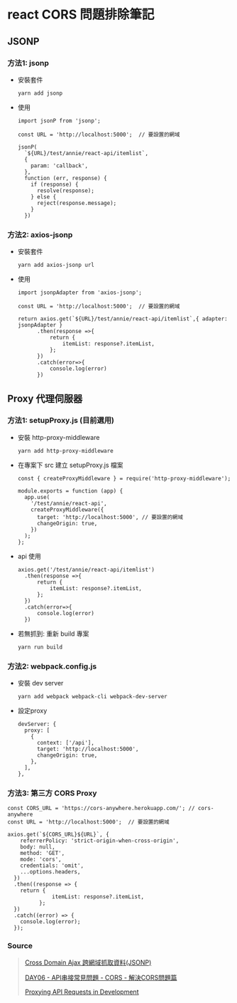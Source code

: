 # react CORS 問題排除筆記

## JSONP
### 方法1: jsonp
+ 安裝套件
  ```
  yarn add jsonp
  ```
+ 使用
  ```
  import jsonP from 'jsonp';
  
  const URL = 'http://localhost:5000';  // 要設置的網域

  jsonP(
    `${URL}/test/annie/react-api/itemlist`,
    {
      param: 'callback',
    },
    function (err, response) {
      if (response) {
        resolve(response);
      } else {
        reject(response.message);
      }
    })
  ```

### 方法2: axios-jsonp 
+ 安裝套件
  ```
  yarn add axios-jsonp url
  ```
+ 使用
  ```
  import jsonpAdapter from 'axios-jsonp';
  
  const URL = 'http://localhost:5000';  // 要設置的網域
  
  return axios.get(`${URL}/test/annie/react-api/itemlist`,{ adapter: jsonpAdapter }
        .then(response =>{
            return {
                itemList: response?.itemList,
            };
        })
        .catch(error=>{
            console.log(error)
        })
  ```

## Proxy 代理伺服器
### 方法1: setupProxy.js (目前選用)
  + 安裝 http-proxy-middleware
    ```
    yarn add http-proxy-middleware
    ```
  + 在專案下 src 建立 setupProxy.js 檔案 
    ```
    const { createProxyMiddleware } = require('http-proxy-middleware');

    module.exports = function (app) {
      app.use(
        '/test/annie/react-api',
        createProxyMiddleware({
          target: 'http://localhost:5000', // 要設置的網域
          changeOrigin: true,
        })
      );
    };
    ```
  + api 使用
    ```
    axios.get('/test/annie/react-api/itemlist')
      .then(response =>{
          return {
              itemList: response?.itemList,
          };
      })
      .catch(error=>{
          console.log(error)
      })
    ```
  + 若無抓到: 重新 build 專案
    ```
    yarn run build
    ```
### 方法2: webpack.config.js
  + 安裝 dev server
    ```
    yarn add webpack webpack-cli webpack-dev-server
    ```
  + 設定proxy
    ```
    devServer: {
      proxy: [
        {
          context: ['/api'],
          target: 'http://localhost:5000',
          changeOrigin: true,
        },
      ],
    },
    ```
### 方法3: 第三方 CORS Proxy
  ```
  const CORS_URL = 'https://cors-anywhere.herokuapp.com/'; // cors-anywhere
  const URL = 'http://localhost:5000';  // 要設置的網域
  
  axios.get(`${CORS_URL}${URL}`, {
      referrerPolicy: 'strict-origin-when-cross-origin',
      body: null,
      method: 'GET',
      mode: 'cors',
      credentials: 'omit',
      ...options.headers,
    })
    .then((response => {
      return {
                itemList: response?.itemList,
            };
    })
    .catch((error) => {
      console.log(error);
    });
  ```
### Source
> [Cross Domain Ajax 跨網域抓取資料(JSONP)](https://ithelp.ithome.com.tw/articles/10094915)
>  
> [DAY06 - API串接常見問題 - CORS - 解決CORS問題篇](https://ithelp.ithome.com.tw/m/articles/10268821)
> 
> [Proxying API Requests in Development](https://create-react-app.dev/docs/proxying-api-requests-in-development/)
